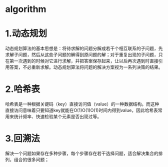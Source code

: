 # algorithm

# 1.动态规划

动态规划算法的基本思想是：将待求解的问题分解成若干个相互联系的子问题，先求解子问题，然后从这些子问题的解得到原问题的解；对于重复出现的子问题，只在第一次遇到的时候对它进行求解，并把答案保存起来，让以后再次遇到时直接引用答案，不必重新求解。动态规划算法将问题的解决方案视为一系列决策的结果。


# 2.哈希表

哈希表是一种根据关键码（key）直接访问值（value）的一种数据结构。而这种直接访问意味着只要知道key就能在O(1)O(1)O(1)时间内得到value，因此哈希表常用来统计频率、快速检验某个元素是否出现过等。

# 3.回溯法

解决一个问题如果存在多种步骤，每个步骤存在若干选择问题，适合解决集合的排列，组合的很多问题；

